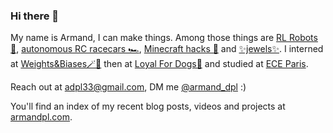 ### Hi there 👋

My name is Armand, I can make things. Among those things are [RL Robots 🤖](https://github.com/Armandpl/furuta), [autonomous RC racecars 🏎️](https://github.com/Armandpl/wandb-jetracer), [Minecraft hacks 🥷](https://armandpl.com/projects/cng-mods) and [✨jewels✨](https://www.youtube.com/watch?v=Phko7W1RhAA). I interned at [Weights&Biases🪄🐝](https://wandb.ai/site) then at [Loyal For Dogs🐶](https://loyalfordogs.com/) and studied at [ECE Paris](https://www.ece.fr/ecole-ingenieur/).

Reach out at adpl33@gmail.com, DM me [@armand_dpl](https://twitter.com/armand_dpl) :)

You'll find an index of my recent blog posts, videos and projects at [armandpl.com](https://armandpl.com).

<!--
**Armandpl/armandpl** is a ✨ _special_ ✨ repository because its `README.md` (this file) appears on your GitHub profile.

Here are some ideas to get you started:

- 🔭 I’m currently working on ...
- 🌱 I’m currently learning ...
- 👯 I’m looking to collaborate on ...
- 🤔 I’m looking for help with ...
- 💬 Ask me about ...
- 📫 How to reach me: ...
- 😄 Pronouns: ...
- ⚡ Fun fact: ...
-->
